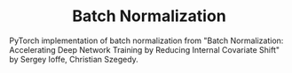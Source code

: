 <h1 align="center">Batch Normalization</h1>
PyTorch implementation of batch normalization from "Batch Normalization: Accelerating Deep Network Training by Reducing Internal Covariate Shift" by Sergey Ioffe, Christian Szegedy.

